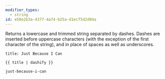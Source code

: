 ```yaml
---
modifier_types:
  - string
id: e50e2b3a-4377-4a74-b25a-d1ecf5d2d04a
---
```

Returns a lowercase and trimmed string separated by dashes. Dashes are inserted before uppercase characters (with the exception of the first character of the string), and in place of spaces as well as underscores.

```.language-yaml
title: Just Because I Can
```

```
{{ title | dashify }}
```

```.language-output
just-because-i-can
```


